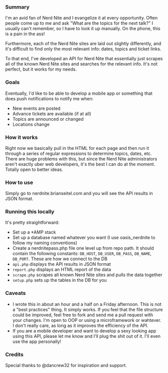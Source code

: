 ### Summary
I'm an avid fan of Nerd Nite and I evangelize it at every opportunity. Often people come up to me and ask "What are the topics for the next talk?" I usually can't remember, so I have to look it up manually. On the phone, this is a pain in the ass!

Furthermore, each of the Nerd Nite sites are laid out slightly differently, and it's difficult to find only the most relevant info: dates, topics and ticket links.

To that end, I've developed an API for Nerd Nite that essentially just scrapes all of the known Nerd Nite sites and searches for the relevant info. It's not perfect, but it works for my needs.

### Goals
Eventually, I'd like to be able to develop a mobile app or something that does push notifications to notify me when:

* New events are posted
* Advance tickets are available (if at all)
* Topics are announced or changed
* Locations change

### How it works
Right now we basically pull in the HTML for each page and then run it through a series of regular expressions to determine topics, dates, etc. There are huge problems with this, but since the Nerd Nite administrators aren't exactly uber web developers, it's the best I can do at the moment. Totally open to better ideas.

### How to use 
Simply go to nerdnite.brianseitel.com and you will see the API results in JSON format.

### Running this locally
It's pretty straightforward:

* Set up a *AMP stack
* Set up a database named whatever you want (I use oasis_nerdnite to follow my naming conventions)
* Create a nerdnitepass.php file one level up from repo path. It should contain the following constants: ```DB_HOST```, ```DB_USER```, ```DB_PASS```, ```DB_NAME```, ```DB_PORT```. These are how we connect to the DB
* ```api.php``` displays the API results in JSON format
* ```report.php``` displays an HTML report of the data
* ```scrape.php``` scrapes all known Nerd Nite sites and pulls the data together
* ```setup.php``` sets up the tables in the DB for you

### Caveats
* I wrote this in about an hour and a half on a Friday afternoon. This is not a "best practices" thing. It simply works. If you feel that the file structure could be improved, feel free to fork and send me a pull request with your changes. I'm open to OOP or using a microframework or wahtever. I don't really care, as long as it improves the efficiency of the API.
* If you are a mobile developer and want to develop a sexy looking app using this API, please let me know and I'll plug the shit out of it. I'll even use the app personally!

### Credits
Special thanks to @dancrew32 for inspiration and support.
